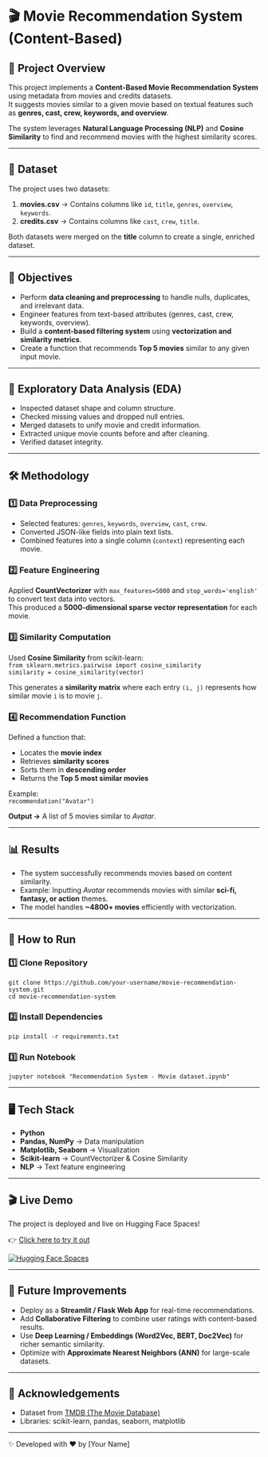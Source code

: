# 🎬 Movie Recommendation System (Content-Based)

## 📌 Project Overview
This project implements a **Content-Based Movie Recommendation System** using metadata from movies and credits datasets.  
It suggests movies similar to a given movie based on textual features such as **genres, cast, crew, keywords, and overview**.  

The system leverages **Natural Language Processing (NLP)** and **Cosine Similarity** to find and recommend movies with the highest similarity scores.  

---

## 📂 Dataset
The project uses two datasets:  

1. **movies.csv** → Contains columns like `id`, `title`, `genres`, `overview`, `keywords`.  
2. **credits.csv** → Contains columns like `cast`, `crew`, `title`.  

Both datasets were merged on the **title** column to create a single, enriched dataset.  

---

## 🎯 Objectives
- Perform **data cleaning and preprocessing** to handle nulls, duplicates, and irrelevant data.  
- Engineer features from text-based attributes (genres, cast, crew, keywords, overview).  
- Build a **content-based filtering system** using **vectorization and similarity metrics**.  
- Create a function that recommends **Top 5 movies** similar to any given input movie.  

---

## 🔎 Exploratory Data Analysis (EDA)
- Inspected dataset shape and column structure.  
- Checked missing values and dropped null entries.  
- Merged datasets to unify movie and credit information.  
- Extracted unique movie counts before and after cleaning.  
- Verified dataset integrity.  

---

## 🛠️ Methodology

### 1️⃣ Data Preprocessing
- Selected features: `genres`, `keywords`, `overview`, `cast`, `crew`.  
- Converted JSON-like fields into plain text lists.  
- Combined features into a single column (`context`) representing each movie.  

### 2️⃣ Feature Engineering
Applied **CountVectorizer** with `max_features=5000` and `stop_words='english'` to convert text data into vectors.  
This produced a **5000-dimensional sparse vector representation** for each movie.  

### 3️⃣ Similarity Computation
Used **Cosine Similarity** from scikit-learn:  
`from sklearn.metrics.pairwise import cosine_similarity`  
`similarity = cosine_similarity(vector)`  

This generates a **similarity matrix** where each entry `(i, j)` represents how similar movie `i` is to movie `j`.  

### 4️⃣ Recommendation Function
Defined a function that:  
- Locates the **movie index**  
- Retrieves **similarity scores**  
- Sorts them in **descending order**  
- Returns the **Top 5 most similar movies**  

Example:  
`recommendation("Avatar")`  

**Output →** A list of 5 movies similar to *Avatar*.  

---

## 📊 Results
- The system successfully recommends movies based on content similarity.  
- Example: Inputting *Avatar* recommends movies with similar **sci-fi, fantasy, or action** themes.  
- The model handles **~4800+ movies** efficiently with vectorization.  

---

## 🚀 How to Run

### 1️⃣ Clone Repository  
`git clone https://github.com/your-username/movie-recommendation-system.git`  
`cd movie-recommendation-system`  

### 2️⃣ Install Dependencies  
`pip install -r requirements.txt`  

### 3️⃣ Run Notebook  
`jupyter notebook "Recommendation System - Movie dataset.ipynb"`  

---

## 🖥️ Tech Stack
- **Python**  
- **Pandas, NumPy** → Data manipulation  
- **Matplotlib, Seaborn** → Visualization  
- **Scikit-learn** → CountVectorizer & Cosine Similarity  
- **NLP** → Text feature engineering  

---

## 🎬 Live Demo
The project is deployed and live on Hugging Face Spaces!  

👉 [Click here to try it out](https://huggingface.co/spaces/Sourav-003/movie-recommendation-system)

[![Hugging Face Spaces](https://img.shields.io/badge/%F0%9F%A4%97%20Hugging%20Face-Spaces-blue)](https://huggingface.co/spaces/Sourav-003/movie-recommendation-system)

---

## 🔮 Future Improvements
- Deploy as a **Streamlit / Flask Web App** for real-time recommendations.  
- Add **Collaborative Filtering** to combine user ratings with content-based results.  
- Use **Deep Learning / Embeddings (Word2Vec, BERT, Doc2Vec)** for richer semantic similarity.  
- Optimize with **Approximate Nearest Neighbors (ANN)** for large-scale datasets.  

---

## 🙏 Acknowledgements
- Dataset from [TMDB (The Movie Database)](https://www.themoviedb.org/)  
- Libraries: scikit-learn, pandas, seaborn, matplotlib  

---

✨ Developed with ❤️ by [Your Name]  
